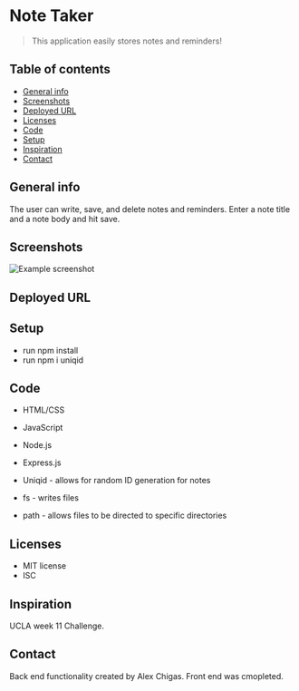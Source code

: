 # Note Taker
> This application easily stores notes and reminders!

## Table of contents
* [General info](#general-info)
* [Screenshots](#screenshots)
* [Deployed URL](#deployedURL)
* [Licenses](#licenses)
* [Code](#code)
* [Setup](#setup)
* [Inspiration](#inspiration)
* [Contact](#contact)

## General info
The user can write, save, and delete notes and reminders. Enter a note title and a note body and hit save. 

## Screenshots
![Example screenshot](./img/screenshot.png)

## Deployed URL
[]()

## Setup
* run npm install
* run npm i uniqid

## Code
* HTML/CSS
* JavaScript
* Node.js
* Express.js

* Uniqid - allows for random ID generation for notes
* fs - writes files
* path - allows files to be directed to specific directories

## Licenses
* MIT license
* ISC

## Inspiration
UCLA week 11 Challenge. 

## Contact
Back end functionality created by Alex Chigas. Front end was cmopleted. 
